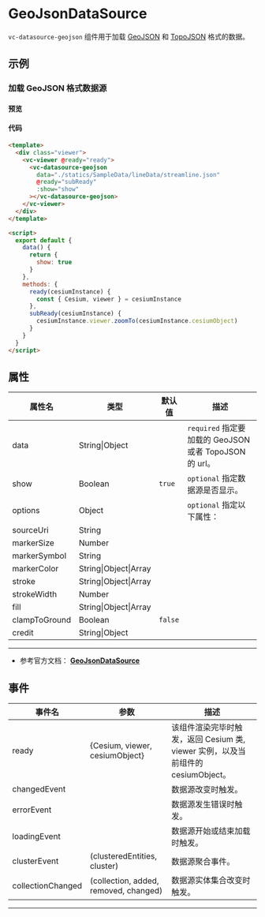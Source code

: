 # GeoJsonDataSource

`vc-datasource-geojson` 组件用于加载 [GeoJSON](https://geojson.org/) 和 [TopoJSON](https://github.com/topojson/topojson) 格式的数据。

## 示例

### 加载 GeoJSON 格式数据源

#### 预览

<doc-preview>
  <template>
    <div class="viewer">
      <vc-viewer @ready="ready" @MOUSE_MOVE="MOUSE_MOVE">
        <vc-datasource-geojson
          data="./statics/geo.json"
          @ready="subReady"
          :show="show"
          :options="options"
          ref="ds"
        ></vc-datasource-geojson>
      </vc-viewer>
    </div>
  </template>

  <script>
    export default {
      data() {
        return {
          show: true,
          options: {
            stroke: 'red'
          },
        }
      },
      methods: {
        ready(cesiumInstance) {
          this.cesiumInstance = cesiumInstance
          const { Cesium, viewer } = cesiumInstance
        },
        subReady(cesiumInstance) {
          cesiumInstance.viewer.zoomTo(cesiumInstance.cesiumObject)
        },
        MOUSE_MOVE (movement) {
          const { Cesium, viewer } = cesiumInstance
          // Pick a new feature
          var pickedFeature = viewer.scene.pick(movement.endPosition)
          if (!Cesium.defined(pickedFeature)) {
            return
          }
          console.log(pickedFeature)
        }
      }
    }
  </script>
</doc-preview>

#### 代码

```html
<template>
  <div class="viewer">
    <vc-viewer @ready="ready">
      <vc-datasource-geojson
        data="./statics/SampleData/lineData/streamline.json"
        @ready="subReady"
        :show="show"
      ></vc-datasource-geojson>
    </vc-viewer>
  </div>
</template>

<script>
  export default {
    data() {
      return {
        show: true
      }
    },
    methods: {
      ready(cesiumInstance) {
        const { Cesium, viewer } = cesiumInstance
      },
      subReady(cesiumInstance) {
        cesiumInstance.viewer.zoomTo(cesiumInstance.cesiumObject)
      }
    }
  }
</script>
```

## 属性

| 属性名        | 类型                  | 默认值  | 描述                                                   |
| ------------- | --------------------- | ------- | ------------------------------------------------------ |
| data          | String\|Object        |         | `required` 指定要加载的 GeoJSON 或者 TopoJSON 的 url。 |
| show          | Boolean               | `true`  | `optional` 指定数据源是否显示。                        |
| options       | Object                |         | `optional` 指定以下属性：                              |
| sourceUri     | String                |         |                                                        |
| markerSize    | Number                |         |                                                        |
| markerSymbol  | String                |         |                                                        |
| markerColor   | String\|Object\|Array |         |                                                        |
| stroke        | String\|Object\|Array |         |                                                        |
| strokeWidth   | Number                |         |                                                        |
| fill          | String\|Object\|Array |         |                                                        |
| clampToGround | Boolean               | `false` |                                                        |
| credit        | String\|Object        |         |                                                        |

---

- 参考官方文档： **[GeoJsonDataSource](https://cesium.com/docs/cesiumjs-ref-doc/GeoJsonDataSource.html)**

## 事件

| 事件名            | 参数                                  | 描述                                                                             |
| ----------------- | ------------------------------------- | -------------------------------------------------------------------------------- |
| ready             | {Cesium, viewer, cesiumObject}        | 该组件渲染完毕时触发，返回 Cesium 类, viewer 实例，以及当前组件的 cesiumObject。 |
| changedEvent      |                                       | 数据源改变时触发。                                                               |
| errorEvent        |                                       | 数据源发生错误时触发。                                                           |
| loadingEvent      |                                       | 数据源开始或结束加载时触发。                                                     |
| clusterEvent      | (clusteredEntities, cluster)          | 数据源聚合事件。                                                                 |
| collectionChanged | (collection, added, removed, changed) | 数据源实体集合改变时触发。                                                       |

---
